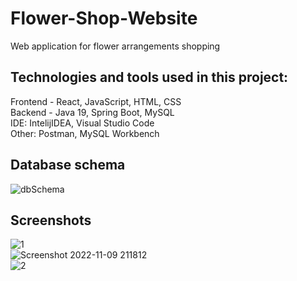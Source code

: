 # Flower-Shop-Website

Web application for flower arrangements shopping

## Technologies and tools used in this project:
Frontend - React, JavaScript, HTML, CSS
<br/>
Backend - Java 19, Spring Boot, MySQL
<br/>
IDE: IntelijIDEA, Visual Studio Code
<br/>
Other: Postman, MySQL Workbench

## Database schema

![dbSchema](https://user-images.githubusercontent.com/108352567/201170773-c59e3210-4184-4ba8-9be8-9f71fd51e3c3.png)


## Screenshots
![1](https://user-images.githubusercontent.com/108352567/200923952-2d70e91a-4cc6-44f1-aa1d-e0546fe0b3db.png)
<br/>
![Screenshot 2022-11-09 211812](https://user-images.githubusercontent.com/108352567/200921542-86051894-9e70-46c9-be21-58cb86657739.png)
<br/>
![2](https://user-images.githubusercontent.com/108352567/200925075-e7029588-f10a-4d1f-854c-15a24fe543b3.png)
